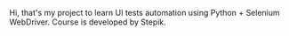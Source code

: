 Hi, that's my project to learn UI tests automation using Python + Selenium WebDriver.
Course is developed by Stepik.